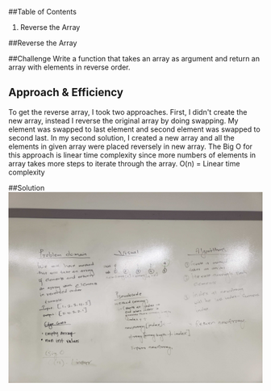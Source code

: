 ##Table of Contents
1. Reverse the Array
  

##Reverse the Array
  
##Challenge
Write a function that takes an array as argument and return an array with elements in reverse order. 

## Approach & Efficiency
To get the reverse array, I took two approaches. First, I didn't create the new array, instead I reverse the original array by doing swapping. My element was swapped to last element and second element was swapped to second last. In my second solution, I created a new array and all the elements in given array were placed reversely in new array. The Big O for this approach is linear time complexity since more numbers of elements in array takes more steps to iterate through the array. 
O(n) = Linear time complexity
  
##Solution
![Array reversed white board image](assets/ReverseArray.jpg)
